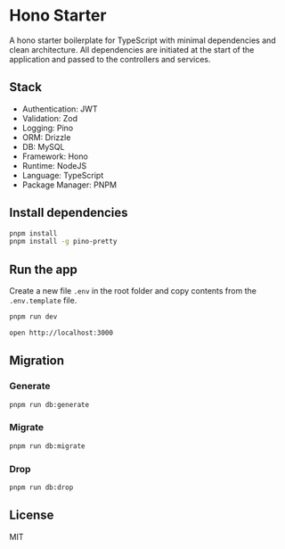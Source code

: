 # Hono Starter

A hono starter boilerplate for TypeScript with minimal dependencies and clean architecture. All dependencies are
initiated at the start of the application and passed to the controllers and services.

## Stack

- Authentication: JWT
- Validation: Zod
- Logging: Pino
- ORM: Drizzle
- DB: MySQL
- Framework: Hono
- Runtime: NodeJS
- Language: TypeScript
- Package Manager: PNPM

## Install dependencies

```bash
pnpm install
pnpm install -g pino-pretty
```

## Run the app

Create a new file `.env` in the root folder and copy contents from the `.env.template` file.

```bash
pnpm run dev
```

```bash
open http://localhost:3000
```

## Migration

### Generate

```bash
pnpm run db:generate
```

### Migrate

```bash
pnpm run db:migrate
```

### Drop

```bash
pnpm run db:drop
```

## License

MIT
